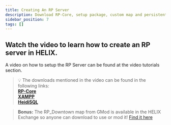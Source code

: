 ```yaml
---
title: Creating An RP Server
description: Download RP-Core, setup package, custom map and persistent datastores.
sidebar_position: 7
tags: []
---
```


## Watch the video to learn how to create an RP server in HELIX. 

A video on how to setup the RP Server can be found at the video tutorials section.
> 💡 The downloads mentioned in the video can be found in the following links:  
 **[RP-Core](https://github.com/helix-game/rp-core)**   
 **[XAMPP](https://www.apachefriends.org/download.html)**   
 **[HeidiSQL](https://www.heidisql.com/download.php)** 

> **Bonus:**
    The RP_Downtown map from GMod is available in the HELIX Exchange so anyone can download to use or mod it!  [Find it here](https://helixgame.com/exchange/item/1d655985-d292-438f-9bc7-bd8f85e48e78) 